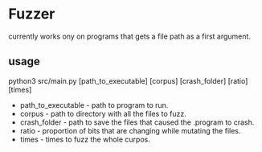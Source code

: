 # Fuzzer

currently works ony on programs that gets a file path as a first argument.

## usage

python3 src/main.py [path_to_executable] [corpus] [crash_folder] [ratio] [times]

- path_to_executable - path to program to run.
- corpus - path to directory with all the files to fuzz.
- crash_folder - path to save the files that caused the .program to crash.
- ratio - proportion of bits that are changing while mutating the files.
- times - times to fuzz the whole curpos.

